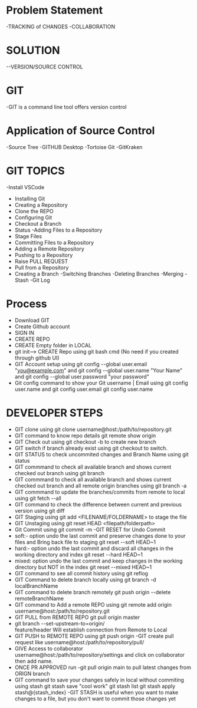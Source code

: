 # Problem Statement
-TRACKING of CHANGES
-COLLABORATION
# SOLUTION
--VERSION/SOURCE CONTROL
# GIT
-GIT is a command line tool offers version control
# Application of Source Control
-Source Tree
-GITHUB Desktop
-Tortoise Git
-GitKraken
# GIT TOPICS
-Install VSCode
- Installing Git
- Creating a Repository
- Clone the REPO
- Configuring Git
- Checkout a Branch
- Status
-Adding Files to a Repository
- Stage Files
- Committing Files to a Repository
- Adding a Remote Repository
- Pushing to a Repository
- Raise PULL REQUEST
- Pull from a Repository
- Creating a Branch
-Switching Branches
-Deleting Branches
-Merging
-Stash
-Git Log
# Process
- Download GIT
- Create Github account
- SIGN IN
- CREATE REPO
- CREATE Empty folder in LOCAL
- git init--> CREATE Repo using git bash cmd (No need if you created through github UI)
- GIT Account setup using git config --global user.email "you@example.com" and git config --global user.name "Your Name" and git config --global user.password "your password"
- Git config command to show your Git username | Email using git config user.name and git config user.email
git config user.name
# DEVELOPER STEPS
- GIT clone using git clone username@host:/path/to/repository.git
- GIT command to know repo details git remote show origin
- GIT Check out using git checkout -b <BRANCHNAME> to create new branch
- GIT switch if branch already exist using git checkout <BRANCHNAME> to switch.
- GIT STATUS to check uncommited changes and Branch Name using  git status
- GIT commmand to check all available branch and shows current checked out branch using git branch
- GIT commmand to check all available branch and shows current checked out branch and all remote origin branches using git branch -a
- GIT commmand to update the branches/commits from remote to local using git fetch --all
- GIT command to check the difference between current and previous version using git diff
- GIT Staging using git add <FILENAME/FOLDERNAME> to stage the file
- GIT Unstaging using git reset HEAD <filepath/folderpath>
- Git Commit using  git commit -m <MESSAGE>
-GIT RESET for Undo Commit
- soft:-  option undo the last commit and preserve changes done to your files and Bring back file to staging
git reset --soft HEAD~1
- hard:-  option undo the last commit and discard all changes in the working directory and index
git reset --hard HEAD~1
- mixed: option undo the last commit and keep changes in the working directory but NOT in the index
git reset --mixed HEAD~1
- GIT command to see all commit history using git reflog
- GIT Command to delete branch locally using git branch -d localBranchName
- GIT command to delete branch remotely git push origin --delete remoteBranchName
- GIT command to Add a remote REPO using  git remote add origin username@host:/path/to/repository.git
- GIT PULL from REMOTE REPO git pull origin master
- git branch --set-upstream-to=origin/<MAIN BRANCH NAME> feature/header Will establish connection from Remote to Local
- GIT PUSH to REMOTE REPO using git push origin <LOCAL BRANCH NAME>
-GIT create pull request like username@host:/path/to/repository/pull/<PULL REQUEST NUMBER>
- GIVE Access to collaborator username@host:/path/to/repository/settings and click on collaborator then add name.
- ONCE PR APPROVED run -git pull origin main to pull latest changes from ORIGN branch
- GIT command to save your changes safely in local without commiting using stash git stash save "cool work" git stash list git stash apply stash@{stash_index}
-GIT STASH is useful when you want to make changes to a file, but you don't want to commit those changes yet